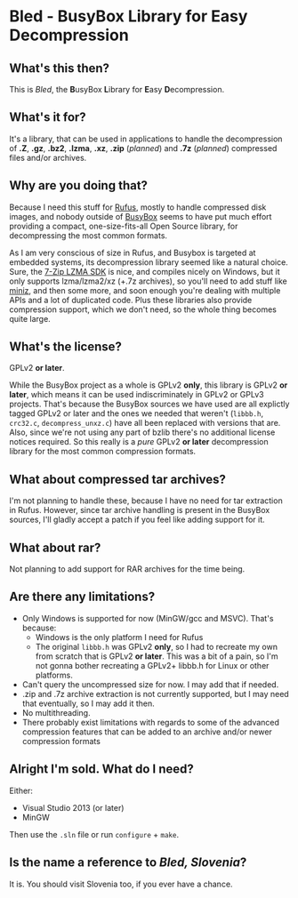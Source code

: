 Bled - BusyBox Library for Easy Decompression
=============================================

## What's this then?

This is _Bled_, the <b>B</b>usyBox <b>L</b>ibrary for <b>E</b>asy <b>D</b>ecompression.

## What's it for?

It's a library, that can be used in applications to handle the decompression of
__.Z__, __.gz__, __.bz2__, __.lzma__, __.xz__, __.zip__ (_planned_) and __.7z__ (_planned_)
compressed files and/or archives.

## Why are you doing that?

Because I need this stuff for [Rufus](http://rufus.akeo.ie), mostly to handle compressed
disk images, and nobody outside of [BusyBox](http://www.busybox.net/) seems to have put
much effort providing a compact, one-size-fits-all Open Source library, for decompressing
the most common formats.

As I am very conscious of size in Rufus, and Busybox is targeted at embedded systems,
its decompression library seemed like a natural choice. Sure, the [7-Zip LZMA SDK](http://www.7-zip.org/sdk.html)
is nice, and compiles nicely on Windows, but it only supports lzma/lzma2/xz (+.7z archives),
so you'll need to add stuff like [miniz](https://code.google.com/p/miniz/), and then some
more, and soon enough you're dealing with multiple APIs and a lot of duplicated code.
Plus these libraries also provide compression support, which we don't need, so the whole
thing becomes quite large.

## What's the license?

GPLv2 __or later__.

While the BusyBox project as a whole is GPLv2 __only__, this library is GPLv2
__or later__, which means it can be used indiscriminately in GPLv2 or GPLv3 projects.
That's because the BusyBox sources we have used are all explictly tagged GPLv2 or later
and the ones we needed that weren't (`libbb.h`, `crc32.c`, `decompress_unxz.c`) have all
been replaced with versions that are. Also, since we're not using any part of bzlib
there's no additional license notices required. So this really is a _pure_ GPLv2
__or later__ decompression library for the most common compression formats.

## What about compressed tar archives?

I'm not planning to handle these, because I have no need for tar extraction in Rufus.
However, since tar archive handling is present in the BusyBox sources, I'll gladly accept
a patch if you feel like adding support for it.

## What about rar?

Not planning to add support for RAR archives for the time being.

## Are there any limitations?

* Only Windows is supported for now (MinGW/gcc and MSVC). That's because:
  * Windows is the only platform I need for Rufus
  * The original `libbb.h` was GPLv2 __only__, so I had to recreate my own from scratch
    that is GPLv2 __or later__. This was a bit of a pain, so I'm not gonna bother
    recreating a GPLv2+ libbb.h for Linux or other platforms.
* Can't query the uncompressed size for now. I may add that if needed.
* .zip and .7z archive extraction is not currently supported, but I may need that
   eventually, so I may add it then.
* No multithreading.
* There probably exist limitations with regards to some of the advanced compression
  features that can be added to an archive and/or newer compression formats

## Alright I'm sold. What do I need?

Either:

* Visual Studio 2013 (or later)
* MinGW

Then use the `.sln` file or run `configure` + `make`.

## Is the name a reference to _Bled, Slovenia_?

It is. You should visit Slovenia too, if you ever have a chance.
